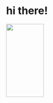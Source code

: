    # hi there! 
 

<div>
    <img width="45%" height="200px" src="https://github-readme-stats.vercel.app/api/top-langs/?username=MarinaCanal&layout=compact&hide_border=true&title_color=ADD8E6&text_color=ADD8E6&bg_color=0d1117" />
</div>
